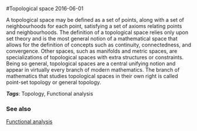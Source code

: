 
#Topological space
2016-06-01

A topological space may be defined as a set of points, along with a set of neighbourhoods for each point, satisfying a set of axioms relating points and neighbourhoods. The definition of a topological space relies only upon set theory and is the most general notion of a mathematical space that allows for the definition of concepts such as continuity, connectedness, and convergence. Other spaces, such as manifolds and metric spaces, are specializations of topological spaces with extra structures or constraints. Being so general, topological spaces are a central unifying notion and appear in virtually every branch of modern mathematics. The branch of mathematics that studies topological spaces in their own right is called point-set topology or general topology.

***Tags***: Topology, Functional analysis

### See also
[Functional analysis](/functional_analysis)

